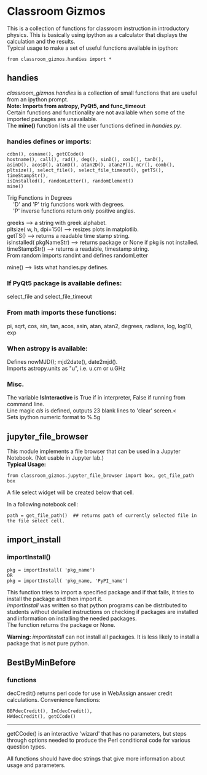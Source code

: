 # Classroom Gizmos
This is a collection of functions for classroom instruction in
introductory physics. This is basically using ipython as a calculator
that displays the calculation and the results.<br>
Typical usage to make a set of useful functions available in ipython:

    from classroom_gizmos.handies import *

<script src="https://polyfill.io/v3/polyfill.min.js?features=es6"></script>
<script id="MathJax-script" async src="https://cdn.jsdelivr.net/npm/mathjax@3/es5/tex-mml-chtml.js"></script>
## handies
*_classroom_gizmos.handies_* is a collection of small functions
that are
useful from an ipython prompt. <br>
__Note: Imports from astropy, PyQt5, and func_timeout__<br>
Certain functions and functionality are not available when some of the
imported packages are unavailable.<br>
The **mine()** function lists all the user functions defined
in *_handies.py_*.

### handies defines or imports:
    cdbn(), osname(), getCCode()
    hostname(), call(), rad(), deg(), sinD(), cosD(), tanD(),
    asinD(), acosD(), atanD(), atan2D(), atan2P(), nCr(), comb(),
    pltsize(), select_file(), select_file_timeout(), getTS(), timeStampStr(),
    isInstalled(), randomLetter(), randomElement()
    mine()
Trig Functions in Degrees<br>
&nbsp;&nbsp;&nbsp;&nbsp;'D' and 'P' trig functions work with degrees.<br>
&nbsp;&nbsp;&nbsp;&nbsp;'P' inverse functions return only positive angles.

greeks  &#10230; a string with greek alphabet.<br>
pltsize( w, h, dpi=150) &#10230; resizes plots in matplotlib.<br>
getTS() &#10230; returns a readable time stamp string.<br>
isInstalled( pkgNameStr) &#10230; returns package or None if pkg is not installed.<br>
timeStampStr() &#10230; returns a readable, timestamp string.<br>
From random imports randint and defines randomLetter

mine() &#10230; lists what handies.py defines.
### If PyQt5 package is available defines:
select_file and select_file_timeout
### From math imports these functions:
pi, sqrt, cos, sin, tan, acos, asin, atan, atan2,
degrees, radians, log, log10, exp
### When astropy is available:
Defines nowMJD(); mjd2date(), date2mjd().<br>
Imports astropy.units as "u", i.e. u.cm or u.GHz
### Misc.
The variable 
__IsInteractive__ is True if in interpreter, False if running from command line.<br>
Line magic *cls* is defined, outputs 23 blank lines to 'clear' screen.<<br>
Sets ipython numeric format to %.5g


## jupyter_file_browser
This module implements a file browser that can be used
in a Jupyter Notebook.  (Not usable in Jupyter lab.)<br>
__Typical Usage:__

	from classroom_gizmos.jupyter_file_browser import box, get_file_path
    box
	
A file select widget will be created below that cell.

In a following notebook cell:

    path = get_file_path()  ## returns path of currently selected file in
    the file select cell.


## import_install
### importInstall()
    pkg = importInstall( 'pkg_name')
    OR
    pkg = importInstall( 'pkg_name, 'PyPI_name')
This function tries to import a specified package and if that fails,
it tries to install the package and then import it.<br>
_*importInstall*_ was written so that python programs can be
distributed to students without detailed instructions on checking if
packages are installed
and information on installing the needed packages.<br>
The function returns the package or None.<br>

**Warning:** _importInstall_ can not install all packages. It is less likely to install a package that is not pure python.

## BestByMinBefore
### functions
decCredit() returns perl code for use in WebAssign answer credit calculations.
Convenience functions:

    BBPdecCredit(), InCdecCredit(),
    HWdecCredit(), getCCode()

<hr>
getCCode() is an interactive 'wizard' that has no parameters, but steps through options needed to 
produce the Perl conditional code for various question types.

All functions should have doc strings that give more information about usage and parameters.

